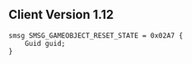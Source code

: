 ## Client Version 1.12

```rust,ignore
smsg SMSG_GAMEOBJECT_RESET_STATE = 0x02A7 {
    Guid guid;    
}

```
